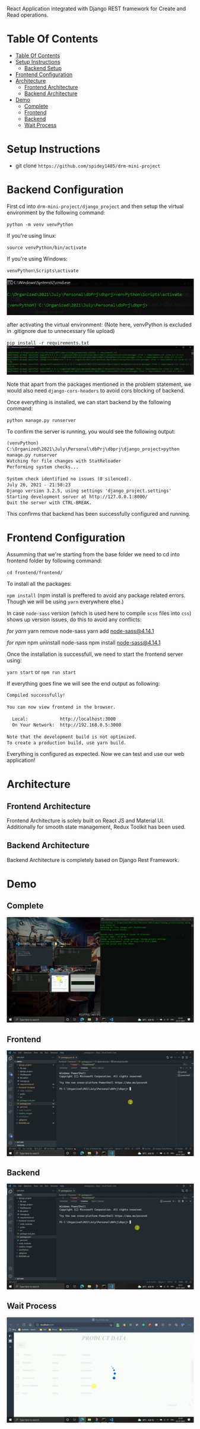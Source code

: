 React Application integrated with Django REST framework for Create and Read operations.

# Table Of Contents

- [Table Of Contents](#table-of-contents)
- [Setup Instructions](#setup-instructions)
  - [Backend Setup](#backend-setup)
- [Frontend Configuration](#frontend-configuration)
- [Architecture](#frontend-configuration)
  - [Frontend Architecture](#frontend-architecture)
  - [Backend Architecture](#backend-architecture)
- [Demo](#demo)
  - [Complete](#complete)
  - [Frontend](#frontend)
  - [Backend](#backend)
  - [Wait Process](#wait-process)

# Setup Instructions

- git clone `https://github.com/spidey1405/drm-mini-project`

# Backend Configuration

First cd into `drm-mini-project/django_project` and then setup the virtual environment by the following command:

`python -m venv venvPython`

If you're using linux:

`source venvPython/bin/activate`

If you're using Windows:

`venvPython\Scripts\activate`

![activating venv](readme_images/activate_venv.png)

after activating the virtual environment: (Note here, venvPython is excluded in .gitignore due to unnecessary file upload)

`pip install -r requirements.txt`
![installing requirements](readme_images/install_requirements.png)

Note that apart from the packages mentioned in the problem statement, we would also need `django-cors-headers` to avoid cors blocking of backend.

Once everything is installed, we can start backend by the following command:

`python manage.py runserver`

To confirm the server is running, you would see the following output:

```
(venvPython) C:\Organized\2021\July\Personal\dbPrj\dbprj\django_project>python manage.py runserver
Watching for file changes with StatReloader
Performing system checks...

System check identified no issues (0 silenced).
July 26, 2021 - 21:58:23
Django version 3.2.5, using settings 'django_project.settings'
Starting development server at http://127.0.0.1:8000/
Quit the server with CTRL-BREAK.
```

This confirms that backend has been successfully configured and running.

# Frontend Configuration

Assumming that we're starting from the base folder we need to cd into frontend folder by following command:

`cd frontend/frontend/`

To install all the packages:

`npm install` (npm install is preffered to avoid any package related errors. Though we will be using `yarn` everywhere else.)

In case `node-sass` version (which is used here to compile `scss` files into `css`) shows up version issues, do this to avoid any conflicts:

_for yarn_
yarn remove node-sass
yarn add node-sass@4.14.1

_for npm_
npm uninstall node-sass
npm install node-sass@4.14.1

Once the installation is successfull, we need to start the frontend server using:

`yarn start` or `npm run start`

If everything goes fine we will see the end output as following:

```
Compiled successfully!

You can now view frontend in the browser.

  Local:            http://localhost:3000
  On Your Network:  http://192.168.0.5:3000

Note that the development build is not optimized.
To create a production build, use yarn build.
```

Everything is configured as expected. Now we can test and use our web application!
# Architecture

## Frontend Architecture

Frontend Architecture is solely built on React JS and Material UI. Additionally for smooth state management, Redux Toolkit has been used.

## Backend Architecture

Backend Architecture is completely based on Django Rest Framework.

# Demo

## Complete

![Complete Demo](readme_images/demo.gif)

## Frontend

![Complete Demo](readme_images/frontend_demo.gif)

## Backend

![Complete Demo](readme_images/backend_server.gif)

## Wait Process

![Waiting](readme_images/waiting.gif)
